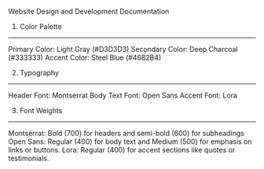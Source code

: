 Website Design and Development Documentation

1. Color Palette
-----------------------------------
Primary Color: Light Gray (#D3D3D3)
Secondary Color:  Deep Charcoal (#333333)
Accent Color: Steel Blue (#4682B4) 

2.  Typography
-----------------------------------
Header Font: Montserrat
Body Text Font: Open Sans
Accent Font: Lora

3.  Font Weights
-----------------------------------
Montserrat: Bold (700) for headers and semi-bold (600) for subheadings
Open Sans: Regular (400) for body text and Medium (500) for emphasis on links or buttons.
Lora: Regular (400) for accent sections like quotes or testimonials.